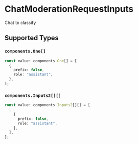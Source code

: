 # ChatModerationRequestInputs

Chat to classify


## Supported Types

### `components.One[]`

```typescript
const value: components.One[] = [
  {
    prefix: false,
    role: "assistant",
  },
];
```

### `components.Inputs2[][]`

```typescript
const value: components.Inputs2[][] = [
  [
    {
      prefix: false,
      role: "assistant",
    },
  ],
];
```

